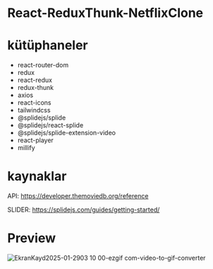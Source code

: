 # React-ReduxThunk-NetflixClone

# kütüphaneler

- react-router-dom
- redux
- react-redux
- redux-thunk
- axios
- react-icons
- tailwindcss
- @splidejs/splide
- @splidejs/react-splide
- @splidejs/splide-extension-video
- react-player
- millify

# kaynaklar

API: https://developer.themoviedb.org/reference

SLIDER: https://splidejs.com/guides/getting-started/


# Preview
![EkranKayd2025-01-2903 10 00-ezgif com-video-to-gif-converter](https://github.com/user-attachments/assets/9094a32a-61ce-4ea5-a3c7-45ebf6fa5a29)


